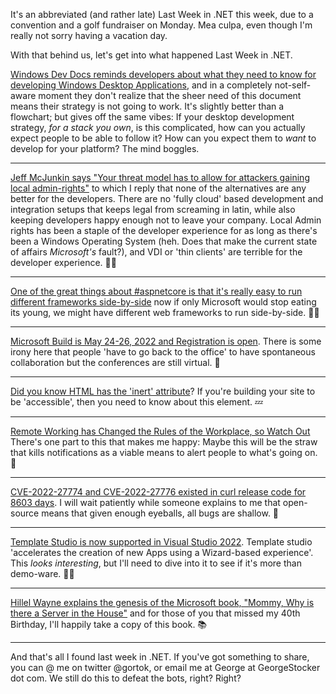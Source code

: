 It's an abbreviated (and rather late) Last Week in .NET this week, due to a convention and a golf fundraiser on Monday.  Mea culpa, even though I'm really not sorry having a vacation day.

With that behind us, let's get into what happened Last Week in .NET.

[Windows Dev Docs reminds developers about what they need to know for developing Windows Desktop Applications](https://twitter.com/WindowsDocs/status/1518575561479790593), and in a completely not-self-aware moment they don't realize that the sheer need of this document means their strategy is not going to work.  It's slightly better than a flowchart; but gives off the same vibes: If your desktop development strategy, _for a stack you own_, is this complicated, how can you actually expect people to be able to follow it? How can you expect them to _want_ to develop for your platform? The mind boggles. 

<hr />

[Jeff McJunkin says "Your threat model has to allow for attackers gaining local admin-rights"](https://twitter.com/jeffmcjunkin/status/1518738286100901889) to which I reply that none of the alternatives are any better for the developers. There are no 'fully cloud' based development and integration setups that keeps legal from screaming in latin, while also keeping developers happy enough not to leave your company.  Local Admin rights has been a staple of the developer experience for as long as there's been a Windows Operating System (heh.  Does that make the current state of affairs _Microsoft's_ fault?), and VDI or 'thin clients' are terrible for the developer experience. 🕵️‍♀️

<hr />

[One of the great things about #aspnetcore is that it's really easy to run different frameworks side-by-side](https://twitter.com/JamesNK/status/1518853885942632448) now if only Microsoft would stop eating its young, we might have different web frameworks to run side-by-side. 🤷‍♀️

<hr />

[Microsoft Build is May 24-26, 2022 and Registration is open](https://mybuild.microsoft.com/en-US/home?OCID=Build2020_TWITTER_windowsdev_spl100003062564760). There is some irony here that people 'have to go back to the office' to have spontaneous collaboration but the conferences are still virtual.  🤔

<hr />

[Did you know HTML has the 'inert' attribute](https://twitter.com/jensimmons/status/1519072965421420546)?  If you're building your site to be 'accessible', then you need to know about this element. 💤

<hr />

[Remote Working has Changed the Rules of the Workplace, so Watch Out](https://www.zdnet.com/article/remote-working-has-changed-the-rules-of-the-workplace-so-watch-out/)
 There's one part to this that makes me happy: Maybe this will be the straw that kills notifications as a viable means to alert people to what's going on. 📢

<hr />

[CVE-2022-27774 and CVE-2022-27776 existed in curl release code for 8603 days](https://twitter.com/bagder/status/1519564294702178305).  I will wait patiently while someone explains to me that open-source means that given enough eyeballs, all bugs are shallow. 🐛

<hr />

[Template Studio is now supported in Visual Studio 2022](https://twitter.com/qmatteoq/status/1519930731853762560).  Template studio 'accelerates the creation of new Apps using a Wizard-based experience'.  This _looks interesting_, but I'll need to dive into it to see if it's more than demo-ware. 🏃‍♀️

<hr />

[Hillel Wayne explains the genesis of the Microsoft book, "Mommy, Why is there a Server in the House"](https://twitter.com/hillelogram/status/1481480665447206912) and for those of you that missed my 40th Birthday, I'll happily take a copy of this book. 📚

<hr />

And that's all I found last week in .NET. If you've got something to share, you can @ me on twitter @gortok, or email me at George at GeorgeStocker dot com.  We still do this to defeat the bots, right? Right?

